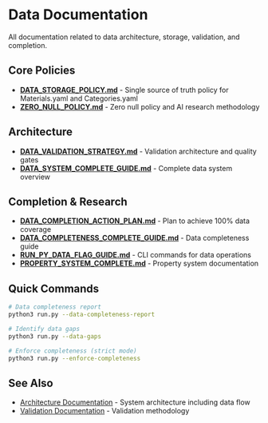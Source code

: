 # Data Documentation

All documentation related to data architecture, storage, validation, and completion.

## Core Policies

- **[DATA_STORAGE_POLICY.md](DATA_STORAGE_POLICY.md)** - Single source of truth policy for Materials.yaml and Categories.yaml
- **[ZERO_NULL_POLICY.md](ZERO_NULL_POLICY.md)** - Zero null policy and AI research methodology

## Architecture

- **[DATA_VALIDATION_STRATEGY.md](DATA_VALIDATION_STRATEGY.md)** - Validation architecture and quality gates
- **[DATA_SYSTEM_COMPLETE_GUIDE.md](DATA_SYSTEM_COMPLETE_GUIDE.md)** - Complete data system overview

## Completion & Research

- **[DATA_COMPLETION_ACTION_PLAN.md](DATA_COMPLETION_ACTION_PLAN.md)** - Plan to achieve 100% data coverage
- **[DATA_COMPLETENESS_COMPLETE_GUIDE.md](DATA_COMPLETENESS_COMPLETE_GUIDE.md)** - Data completeness guide
- **[RUN_PY_DATA_FLAG_GUIDE.md](RUN_PY_DATA_FLAG_GUIDE.md)** - CLI commands for data operations
- **[PROPERTY_SYSTEM_COMPLETE.md](PROPERTY_SYSTEM_COMPLETE.md)** - Property system documentation

## Quick Commands

```bash
# Data completeness report
python3 run.py --data-completeness-report

# Identify data gaps
python3 run.py --data-gaps

# Enforce completeness (strict mode)
python3 run.py --enforce-completeness
```

## See Also

- [Architecture Documentation](../architecture/) - System architecture including data flow
- [Validation Documentation](../validation/) - Validation methodology
